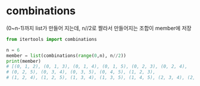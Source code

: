 # combinations

(0~n-1)까지 list가 만들어 지는데, n//2로 짤라서 만들어지는 조합이 member에 저장
```python
from itertools import combinations

n = 6
member = list(combinations(range(0,n), n//2))
print(member)
# [(0, 1, 2), (0, 1, 3), (0, 1, 4), (0, 1, 5), (0, 2, 3), (0, 2, 4),
# (0, 2, 5), (0, 3, 4), (0, 3, 5), (0, 4, 5), (1, 2, 3),
# (1, 2, 4), (1, 2, 5), (1, 3, 4), (1, 3, 5), (1, 4, 5), (2, 3, 4), (2, 3, 5), (2, 4, 5), (3, 4, 5)]
```
